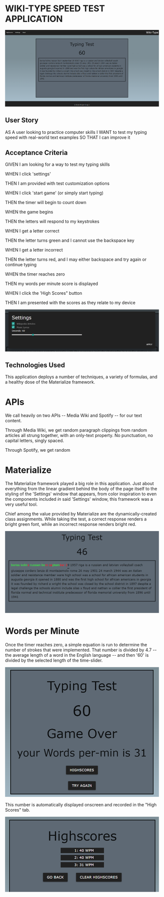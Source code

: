 # WIKI-TYPE SPEED TEST APPLICATION

![Application Layout upon Page Load](./Assets/images/overview.png)

## User Story ##
AS A user looking to practice computer skills
I WANT to test my typing speed with real-world text examples
SO THAT I can improve it


## Acceptance Criteria ##
GIVEN I am looking for a way to test my typing skills

WHEN I click 'settings'

THEN I am provided with test customization options

WHEN I click 'start game' (or simply start typing)

THEN the timer will begin to count down

WHEN the game begins

THEN the letters will respond to my keystrokes

WHEN I get a letter correct

THEN the letter turns green and I cannot use the backspace key

WHEN I get a letter incorrect

THEN the letter turns red, and I may either backspace and try again or continue typing

WHEN the timer reaches zero

THEN my words per minute score is displayed

WHEN I click the 'High Scores" button

THEN I am presented with the scores as they relate to my device

![The settings window customized with Materialize CSS framework.](./Assets/images/settings_selectors.png)

## Technologies Used ##

This application deploys a number of techniques, a variety of formulas, and a healthy dose of the Materialize framework. 

# APIs
We call heavily on two APIs -- Media Wiki and Spotify -- for our text content.

Through Media Wiki, we get random paragraph clippings from random articles all strung together, with an only-text property. No punctuation, no capital letters, singly spaced.


Through Spotify, we get random 

<!--
More thorough SPOTIFY explanation
-->

# Materialize
The Materialize framework played a big role in this application. Just about everything from the linear gradient behind the body of the page itself to the styling of the 'Settings' window that appears, from color inspiration to even the components included *in* said 'Settings' window, this framework was a very useful tool.

Chief among the value provided by Materialize are the dynamically-created class assignments. While taking the test, a correct response renders a bright green font, while an incorrect response renders bright red.

![A correct response renders a bright green font, while an incorrect response renders bright red.](./Assets/images/conditional_formatting.png)

# Words per Minute 

Once the timer reaches zero, a simple equation is run to determine the number of strokes that were implemented. That number is divided by 4.7 -- the average length of a word in the English language -- and then '60' is divided by the selected length of the time-slider. 

![When the timer reaches zero, the words-per-minute score is displayed.](./Assets/images/words-per-minute_calculation.png)

This number is automatically displayed onscreen and recorded in the "High Scores" tab.

![The "high scores" tab](./Assets/images/high_scores_page.png)
